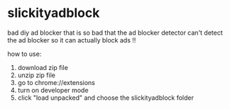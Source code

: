 # slickityadblock
bad diy ad blocker that is so bad that the ad blocker detector can't detect the ad blocker so it can actually block ads !!

how to use:
1. download zip file
2. unzip zip file
3. go to chrome://extensions
4. turn on developer mode
5. click "load unpacked" and choose the slickityadblock folder
